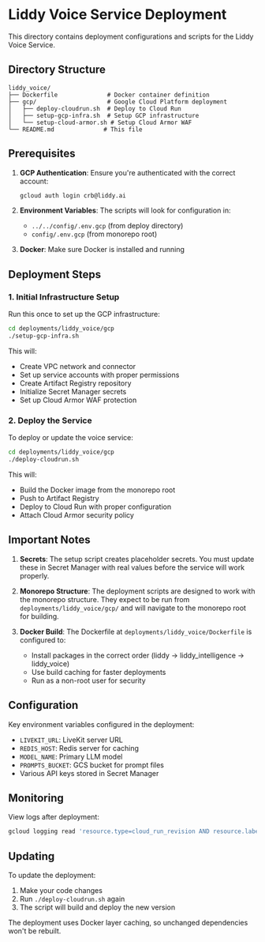 # Liddy Voice Service Deployment

This directory contains deployment configurations and scripts for the Liddy Voice Service.

## Directory Structure

```
liddy_voice/
├── Dockerfile              # Docker container definition
├── gcp/                    # Google Cloud Platform deployment
│   ├── deploy-cloudrun.sh  # Deploy to Cloud Run
│   ├── setup-gcp-infra.sh  # Setup GCP infrastructure
│   └── setup-cloud-armor.sh # Setup Cloud Armor WAF
└── README.md              # This file
```

## Prerequisites

1. **GCP Authentication**: Ensure you're authenticated with the correct account:
   ```bash
   gcloud auth login crb@liddy.ai
   ```

2. **Environment Variables**: The scripts will look for configuration in:
   - `../../config/.env.gcp` (from deploy directory)
   - `config/.env.gcp` (from monorepo root)

3. **Docker**: Make sure Docker is installed and running

## Deployment Steps

### 1. Initial Infrastructure Setup

Run this once to set up the GCP infrastructure:

```bash
cd deployments/liddy_voice/gcp
./setup-gcp-infra.sh
```

This will:
- Create VPC network and connector
- Set up service accounts with proper permissions
- Create Artifact Registry repository
- Initialize Secret Manager secrets
- Set up Cloud Armor WAF protection

### 2. Deploy the Service

To deploy or update the voice service:

```bash
cd deployments/liddy_voice/gcp
./deploy-cloudrun.sh
```

This will:
- Build the Docker image from the monorepo root
- Push to Artifact Registry
- Deploy to Cloud Run with proper configuration
- Attach Cloud Armor security policy

## Important Notes

1. **Secrets**: The setup script creates placeholder secrets. You must update these in Secret Manager with real values before the service will work properly.

2. **Monorepo Structure**: The deployment scripts are designed to work with the monorepo structure. They expect to be run from `deployments/liddy_voice/gcp/` and will navigate to the monorepo root for building.

3. **Docker Build**: The Dockerfile at `deployments/liddy_voice/Dockerfile` is configured to:
   - Install packages in the correct order (liddy → liddy_intelligence → liddy_voice)
   - Use build caching for faster deployments
   - Run as a non-root user for security

## Configuration

Key environment variables configured in the deployment:

- `LIVEKIT_URL`: LiveKit server URL
- `REDIS_HOST`: Redis server for caching
- `MODEL_NAME`: Primary LLM model
- `PROMPTS_BUCKET`: GCS bucket for prompt files
- Various API keys stored in Secret Manager

## Monitoring

View logs after deployment:

```bash
gcloud logging read 'resource.type=cloud_run_revision AND resource.labels.service_name=voice-service-livekit' --project=laure-430512 --limit=50
```

## Updating

To update the deployment:

1. Make your code changes
2. Run `./deploy-cloudrun.sh` again
3. The script will build and deploy the new version

The deployment uses Docker layer caching, so unchanged dependencies won't be rebuilt.